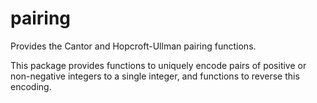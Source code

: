 # pairing
Provides the Cantor and Hopcroft-Ullman pairing functions.

This package provides functions to uniquely encode pairs of
positive or non-negative integers to a single integer, and functions to
reverse this encoding.
